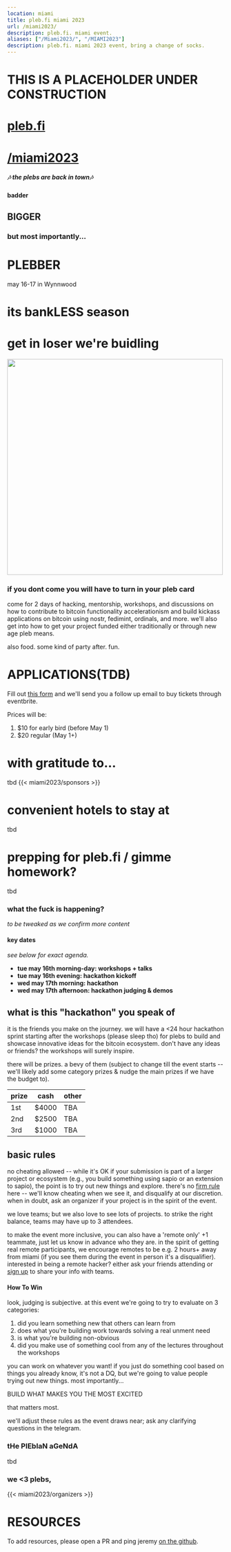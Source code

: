 ```yaml
---
location: miami
title: pleb.fi miami 2023
url: /miami2023/
description: pleb.fi. miami event.
aliases: ["/Miami2023/", "/MIAMI2023"]
description: pleb.fi. miami 2023 event, bring a change of socks.
---
```


# THIS IS A PLACEHOLDER UNDER CONSTRUCTION


# [pleb.fi](/)
# [/miami2023](/miami2023)


##### 🎶 the plebs are back in town🎶
#### badder
## BIGGER
### but most importantly...
# PLEBBER
may 16-17 in Wynnwood
# its bankLESS season
# get in loser we're buidling
<img src="/pleb23-1.jpg" width="500px" />


### if you dont come you will have to turn in your pleb card

come for 2 days of hacking, mentorship, workshops, and discussions on how to
contribute to bitcoin functionality accelerationism and build kickass
applications on bitcoin using nostr, fedimint, ordinals, and more. we'll also get
into how to get your project funded either traditionally or through new age
pleb means.

also food. some kind of party after. fun.

# APPLICATIONS(TDB)
Fill out [this form](https://forms.gle/6ErdeQZAq466cR7t5) and we'll send you a follow up email to buy tickets through eventbrite.

Prices will be:
1. $10 for early bird (before May 1)
2. $20 regular (May 1+)

# with gratitude to...
tbd {{< miami2023/sponsors >}}

# convenient hotels to stay at
tbd

# prepping for pleb.fi / gimme homework?
tbd

### what the fuck is happening?
_to be tweaked as we confirm more content_


#### key dates

_see below for exact agenda._
- **tue may 16th morning-day: workshops + talks**
- **tue may 16th evening: hackathon kickoff**
- **wed may 17th morning: hackathon**
- **wed may 17th afternoon: hackathon judging & demos**

## what is this "hackathon" you speak of

it is the friends you make on the journey. we will have a <24 hour hackathon
sprint starting after the workshops (please sleep tho) for plebs to build and
showcase innovative ideas for the bitcoin ecosystem. don't have any ideas or
friends? the workshops will surely inspire.

there will be prizes. a bevy of them (subject to change till the event starts
-- we'll likely add some category prizes & nudge the main prizes if we have the
budget to).

| prize | cash | other |
| --------- | ----- | -----|
| 1st | $4000 | TBA |
| 2nd | $2500 | TBA |
| 3rd | $1000  | TBA |


## basic rules
no cheating allowed -- while it's OK if your submission is part of a larger
project or ecosystem (e.g., you build something using sapio or an extension to
sapio), the point is to try out new things and explore. there's no [firm
rule](https://en.wikipedia.org/wiki/I_know_it_when_I_see_it) here -- we'll know
cheating when we see it, and disqualify at our discretion. when in doubt, ask
an organizer if your project is in the spirit of the event.

we love teams; but we also love to see lots of projects. to strike the right
balance, teams may have up to 3 attendees.

to make the event more inclusive, you can also have a 'remote only' +1
teammate, just let us know in advance who they are. in the spirit of getting
real remote participants, we encourage remotes to be e.g. 2 hours+ away from
miami (if you see them during the event in person it's a disqualifier).
interested in being a remote hacker? either ask your friends attending or [sign
up](https://forms.gle/6ErdeQZAq466cR7t5) to share your info with teams.

#### How To Win

look, judging is subjective. at this event we're going to try to evaluate on 3 categories:

1) did you learn something new that others can learn from
2) does what you're building work towards solving a real unment need
3) is what you're building non-obvious
4) did you make use of something cool from any of the lectures throughout the workshops

you can work on whatever you want! if you just do something cool based on things you already know,
it's not a DQ, but we're going to value people trying out new things. most importantly...

BUILD WHAT MAKES YOU THE MOST EXCITED

that matters most.


we'll adjust these rules as the event draws near; ask any clarifying questions
in the telegram.

### tHe PlEbIaN aGeNdA
tbd

### we <3 plebs,
{{< miami2023/organizers   >}}






# RESOURCES
To add resources, please open a PR and ping jeremy [on the
github](https://github.com/JeremyRubin/pleb.fi/edit/master/content/events/miami2023.md).
